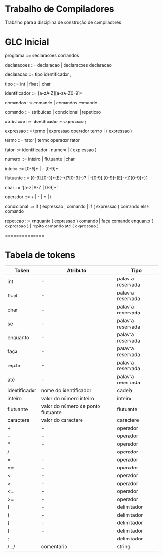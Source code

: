 # Trabalho de Compiladores
Trabalho para a disciplina de construção de compiladores


# GLC Inicial


programa ::= declaracoes comandos

declaracoes ::= declaracao | declaracoes declaracao

declaracao ::= tipo identificador ;

tipo ::= int | float | char

identificador ::= [a-zA-Z][a-zA-Z0-9]*

comandos ::= comando | comandos comando

comando ::= atribuicao | condicional | repeticao

atribuicao ::= identificador = expressao ;

expressao ::= termo | expressao operador termo | ( expressao )

termo ::= fator | termo operador fator

fator ::= identificador | numero | ( expressao )

numero ::= inteiro | flutuante | char

inteiro ::= [0-9]* | - [0-9]*

flutuante ::= [0-9].[0-9]+(E[-+]?[0-9]+)? | -[0-9].[0-9]+(E[-+]?[0-9]+)?

char ::= '[a-z| A-Z | 0-9]*'

operador ::= + | - | * | /

condicional ::= if ( expressao ) comando | if ( expressao ) comando else comando

repeticao ::= enquanto ( expressao ) comando | faça comando enquanto ( expressao ) | repita comando até ( expressao )


==============

# Tabela de tokens

| Token           | Atributo                           | Tipo        |
|----------------|-----------------------------------|-------------|
| int            | -                                 | palavra reservada     |
| float          | -                                 | palavra reservada     |
| char           | -                                 | palavra reservada     |
| se             | -                                 | palavra reservada     |
| enquanto          | -                                 | palavra reservada     |
| faça             | -                                 | palavra reservada     |
| repita         | -                                 | palavra reservada     |
| até          | -                                 | palavra reservada     |
| identificador  | nome do identificador              | cadeia      |
| inteiro        | valor do número inteiro            | inteiro     |
| flutuante      | valor do número de ponto flutuante | flutuante   |
| caractere      | valor do caractere                 | caractere   |
| +              | -                                 | operador    |
| -              | -                                 | operador    |
| *              | -                                 | operador    |
| /              | -                                 | operador    |
| =              | -                                 | operador    |
| ==             | -                                 | operador    |
| <              | -                                 | operador    |
| >              | -                                 | operador    |
| <=             | -                                 | operador    |
| >=             | -                                 | operador    |
| (              | -                                 | delimitador |
| )              | -                                 | delimitador |
| {              | -                                 | delimitador |
| }              | -                                 | delimitador |
| ;              | -                                 | delimitador |
| /.../              | comentario                                 | string |
